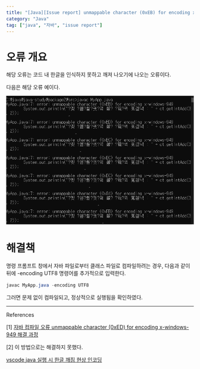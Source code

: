 ```yaml
---
title: "[Java][Issue report] unmappable character (0xEB) for encoding x-windows-949"
category: "Java"
tag: ["java", "자바", "issue report"]
---
```


# 오류 개요

해당 오류는 코드 내 한글을 인식하지 못하고 깨져 나오기에 나오는 오류이다. 

다음은 해당 오류 예이다. 

![4.PNG](/images/2024-03-14/2024-03-14-java-unmappable%20character%20(0xEB)%20for%20encoding%20x-windows-949-1.png)

# 해결책

명령 프롬프트 창에서 자바 파일로부터 클래스 파일로 컴파일하려는 경우, 다음과 같이 뒤에 -encoding UTF8 명령어를 추가적으로 입력한다. 

```java
javac MyApp.java -encoding UTF8
```

그러면 문제 없이 컴파일되고, 정상적으로 실행됨을 확인하였다. 

---

References

[1] [자바 컴파일 오류 unmappable character (0xED) for encoding x-windows-949 해결 과정](https://like-a-forest.tistory.com/61)

[2] 이 방법으로는 해결하지 못했다.

[vscode java 실행 시 한글 깨짐 현상 인코딩](https://otrodevym.tistory.com/entry/vscode-java-실행-시-한글-깨짐-현상-인코딩)